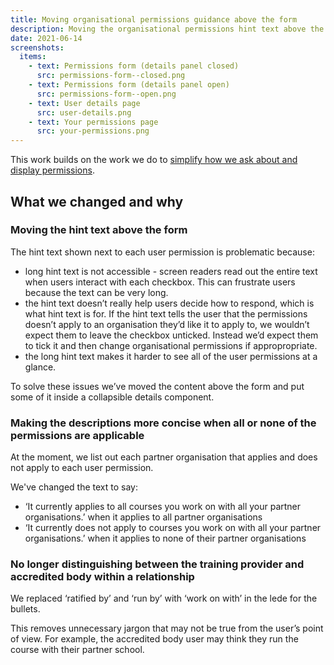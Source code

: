 ```yaml
---
title: Moving organisational permissions guidance above the form
description: Moving the organisational permissions hint text above the form and some other related tweaks
date: 2021-06-14
screenshots:
  items:
    - text: Permissions form (details panel closed)
      src: permissions-form--closed.png
    - text: Permissions form (details panel open)
      src: permissions-form--open.png
    - text: User details page
      src: user-details.png
    - text: Your permissions page
      src: your-permissions.png
---
```


This work builds on the work we do to [simplify how we ask about and display permissions](/manage-teacher-training-applications/simplifying-how-we-ask-about-and-display-permissions/).

## What we changed and why

### Moving the hint text above the form

The hint text shown next to each user permission is problematic because:

* long hint text is not accessible - screen readers read out the entire text when users interact with each checkbox. This can frustrate users because the text can be very long.
* the hint text doesn’t really help users decide how to respond, which is what hint text is for. If the hint text tells the user that the permissions doesn’t apply to an organisation they’d like it to apply to, we wouldn’t expect them to leave the checkbox unticked. Instead we’d expect them to tick it and then change organisational permissions if appropropriate.
* the long hint text makes it harder to see all of the user permissions at a glance.

To solve these issues we’ve moved the content above the form and put some of it inside a collapsible details component.

### Making the descriptions more concise when all or none of the permissions are applicable

At the moment, we list out each partner organisation that applies and does not apply to each user permission.

We've changed the text to say:

* ‘It currently applies to all courses you work on with all your partner organisations.’ when it applies to all partner organisations
* ‘It currently does not apply to courses you work on with all your partner organisations.’ when it applies to none of their partner organisations

### No longer distinguishing between the training provider and accredited body within a relationship

We replaced ‘ratified by’ and ‘run by’ with ‘work on with’ in the lede for the bullets.

This removes unnecessary jargon that may not be true from the user’s point of view. For example, the accredited body user may think they run the course with their partner school.

